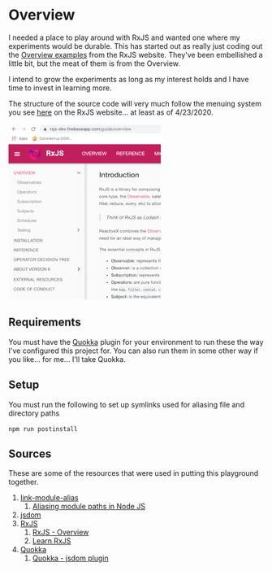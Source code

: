 # Overview
I needed a place to play around with RxJS and wanted one where my experiments would be durable. 
This has started out as really just coding out the [Overview examples](https://rxjs-dev.firebaseapp.com/guide/overview) 
from the RxJS website. They've been embellished a little bit, but the meat of them is from the Overview. 

I intend to grow the experiments as long as my interest holds and I have time to invest in learning more.

The structure of the source code will very much follow the menuing system you see 
[here](https://rxjs-dev.firebaseapp.com/guide/overview) on the RxJS website... at least as of 4/23/2020.

![](images/rxjs.page.menu.structure.gif)

## Requirements

You must have the [Quokka](https://quokkajs.com/) plugin for your environment to run these the way I've configured this project for. You can also
run them in some other way if you like... for me... I'll take Quokka.

## Setup

You must run the following to set up symlinks used for aliasing file and directory paths

```$xslt
npm run postinstall
```

## Sources
These are some of the resources that were used in putting this playground together.

1. [link-module-alias](https://www.npmjs.com/package/link-module-alias)
    1. [Aliasing module paths in Node JS](https://arunmichaeldsouza.com/blog/aliasing-module-paths-in-node-js)
1. [jsdom](https://github.com/jsdom/jsdom)    
1. [RxJS](https://rxjs-dev.firebaseapp.com/)
    1. [RxJS - Overview](https://rxjs-dev.firebaseapp.com/guide/overview)
    1. [Learn RxJS](https://www.learnrxjs.io/)
1. [Quokka](https://quokkajs.com/)
    1. [Quokka - jsdom plugin](https://github.com/wallabyjs/jsdom-quokka-plugin)


